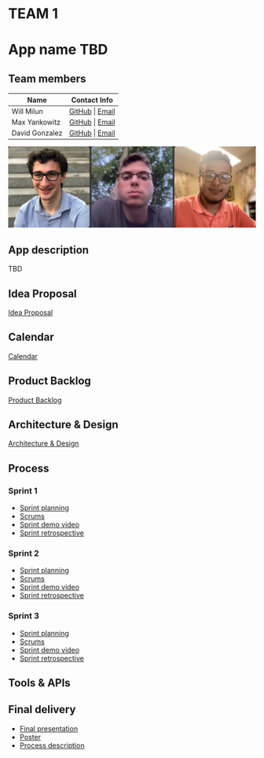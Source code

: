 # TEAM 1

# App name TBD

## Team members

| Name | Contact Info |
| ----------- | ----------- |
| Will Milun | [GitHub](https://github.com/wmilun) \| [Email](wm81430n@pace.edu) |
| Max Yankowitz | [GitHub](https://github.com/my76402p) \| [Email](my76402p@pace.edu) |
| David Gonzalez | [GitHub](https://github.com/dg52718n) \| [Email](dg52718n@pace.edu) |

![Team photo](./Photos/Team_Photo.png)

## App description
TBD

## Idea Proposal
[Idea Proposal](https://docs.google.com/document/d/162kcxaSTWXm7B_YTzX195Zy1zFi4aY-7/edit?usp=sharing&ouid=105590931687126019573&rtpof=true&sd=true)

## Calendar
[Calendar](https://calendar.google.com/calendar/u/0?cid=aXZoMmU3NjhzMjRkdGlxZWYwcXZvbzhxcjBAZ3JvdXAuY2FsZW5kYXIuZ29vZ2xlLmNvbQ)

## Product Backlog
[Product Backlog]()

## Architecture & Design
[Architecture & Design]()

## Process

### Sprint 1

* [Sprint planning]()
* [Scrums]()
* [Sprint demo video]()
* [Sprint retrospective]()

### Sprint 2

* [Sprint planning]()
* [Scrums]()
* [Sprint demo video]()
* [Sprint retrospective]()

### Sprint 3

* [Sprint planning]()
* [Scrums]()
* [Sprint demo video]()
* [Sprint retrospective]()

## Tools & APIs

## Final delivery

* [Final presentation]()
* [Poster]()
* [Process description]()


